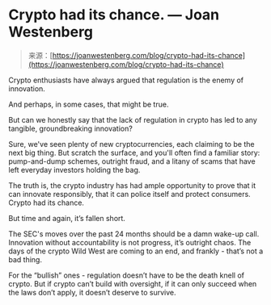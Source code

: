 <!--yml
category: 未分类
date: 2024-05-29 12:42:02
-->

# Crypto had its chance. — Joan Westenberg

> 来源：[https://joanwestenberg.com/blog/crypto-had-its-chance](https://joanwestenberg.com/blog/crypto-had-its-chance)

Crypto enthusiasts have always argued that regulation is the enemy of innovation.

And perhaps, in some cases, that might be true.

But can we honestly say that the lack of regulation in crypto has led to any tangible, groundbreaking innovation?

Sure, we've seen plenty of new cryptocurrencies, each claiming to be the next big thing. But scratch the surface, and you'll often find a familiar story: pump-and-dump schemes, outright fraud, and a litany of scams that have left everyday investors holding the bag.

The truth is, the crypto industry has had ample opportunity to prove that it can innovate responsibly, that it can police itself and protect consumers. Crypto had its chance.

But time and again, it’s fallen short.

The SEC's moves over the past 24 months should be a damn wake-up call. Innovation without accountability is not progress, it’s outright chaos. The days of the crypto Wild West are coming to an end, and frankly - that’s not a bad thing.

For the “bullish” ones - regulation doesn’t have to be the death knell of crypto. But if crypto can’t build with oversight, if it can only succeed when the laws don’t apply, it doesn’t deserve to survive.